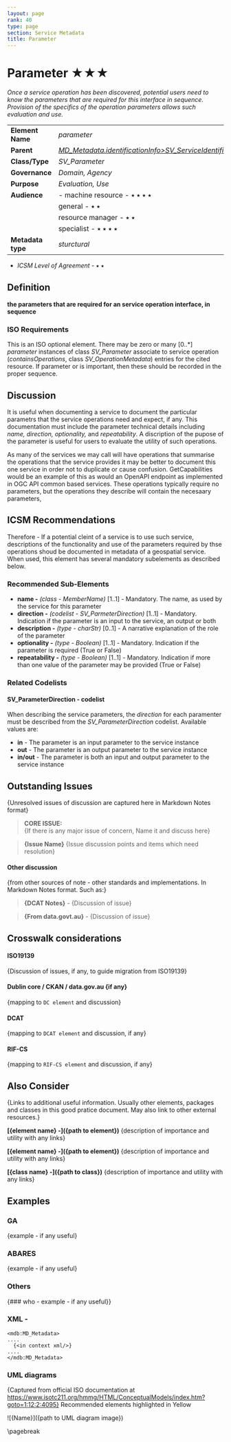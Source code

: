 ```yaml
---
layout: page
rank: 40
type: page
section: Service Metadata
title: Parameter
---
```

# Parameter  ★★★ 

*Once a service operation has been discovered, potential users need to know the parameters that are required for this interface in sequence. Provision of the specifics of the operation parameters allows such evaluation and use.*

|  |  |
| --- | --- |
| **Element Name** | *parameter* |
| **Parent** |  *[MD_Metadata.identificationInfo>SV_ServiceIdentification](./ServiceIdentification)* |
| **Class/Type** | *SV_Parameter* |
| **Governance** |  *Domain, Agency* |
| **Purpose** | *Evaluation, Use* |
| **Audience** |- machine resource - ⭑ ⭑ ⭑ ⭑ |
|  | general - ⭑ ⭑|
|  | resource manager - ⭑ ⭑ |
|  | specialist - ⭑ ⭑ ⭑ ⭑ |
| **Metadata type** | *sturctural* |

- *ICSM Level of Agreement* - ⭑ ⭑

## Definition  
**the parameters that are required for an service operation interface, in sequence**

### ISO Requirements

This is an ISO optional element. There may be zero or many [0..\*] *parameter* instances of class *SV_Parameter* associate to service operation (*containsOperations*, class *SV_OperationMetadata*) entries for the cited resource.  If parameter or is important, then these should be recorded in the proper sequence.

## Discussion  
It is useful when documenting a service to document the particular parametrs that the service operations need and expect, if any. This documentation must include the parameter technical details including *name, direction, optionality,* and *repeatability*.  A discription of the pupose of the parameter is useful for users to evaluate the utility of such operations.

As many of the services we may call will have operations that summarise the operations that the service provides it may be better to document this one service in order not to duplicate or cause confusion. GetCapabilities would be an example of this as would an OpenAPI endpoint as implemented in OGC API common based services. These operations typically require no parameters, but the operations they describe will contain the necesaary parameters,

## ICSM Recommendations 

Therefore - If a potential cleint of a service is to use such service, descriptions of the functionality and use of the parameters required by thse operations shoud be documented in metadata of a geospatial service. When used, this element has several mandatory subelements as described below.

### Recommended Sub-Elements 

- **name -** *(class - MemberName)* [1..1] - Mandatory. The name, as used by the service for this parameter 
- **direction -** *(codelist - SV_ParmeterDirection)* [1..1] - Mandatory. Indication if the parameter is an input to the service, an output or both 
- **description -** *(type - charStr)* [0..1] - A narrative explanation of the role of the parameter
- **optionality -** *(type - Boolean)* [1..1] - Mandatory. Indication if the parameter is required (True or False)
- **repeatability -** *(type - Boolean)* [1..1] - Mandatory. Indication if more than one value of the parameter may be provided (True or False)


### Related Codelists

#### SV_ParameterDirection - codelist

When describing the service parameters, the *direction* for each paramenter must be described from the *SV_ParameterDirection* codelist. Available values are:

* **in** - The parameter is an input parameter to the service instance
* **out** - The parameter is an output parameter to the service instance
* **in/out** - The parameter is both an input and output parameter to the service instance

## Outstanding Issues
{Unresolved issues of discussion are captured here in Markdown Notes format}

> **CORE ISSUE:**  
{If there is any major issue of concern, Name it and discuss here}

> **{Issue Name}**
{Issue discussion points and items which need resolution}


#### Other discussion 
{from other sources of note - other standards and implementations. In Markdown Notes format. Such as:}

> **{DCAT Notes}** -
{Discussion of issue}

> **{From data.govt.au}** -
{Discussion of issue}

## Crosswalk considerations 

#### ISO19139 
{Discussion of issues, if any, to guide migration from ISO19139}

#### Dublin core / CKAN / data.gov.au {if any}
{mapping to `DC element` and discussion}

#### DCAT 
{mapping to `DCAT element` and discussion, if any}

#### RIF-CS
{mapping to `RIF-CS element` and discussion, if any}

## Also Consider
{Links to additional useful information. Usually other elements, packages and classes in this good pratice document. May also link to other external resources.}

**[{element name} -]({path to element})**  {description of importance and utility with any links}

**[{element name} -]({path to element})**  {description of importance and utility with any links}

**[{class name} -]({path to class})**  {description of importance and utility with any links}

## Examples

### GA
{example - if any useful}

### ABARES
{example - if any useful}

### Others
{### who - example - if any useful}}

### XML -

```
<mdb:MD_Metadata>
....
  {<in context xml/>}
....
</mdb:MD_Metadata>
```

### UML diagrams
{Captured from official ISO documentation at https://www.isotc211.org/hmmg/HTML/ConceptualModels/index.htm?goto=1:12:2:4095}
Recommended elements highlighted in Yellow

![{Name}]({path to UML diagram image})

\pagebreak
